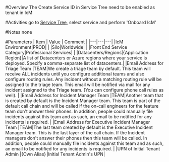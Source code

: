 #Overview
The Create Service ID in Service Tree need to be enabled as tenant in IcM

#Activities
go to [Service Tree](http://aka.ms/servicetree), select service and perform 'Onboard IcM'

#Notes
none

#Parameters
| Item | Value | Comment |
|---|---|---|
|IcM Environment|PROD| |
|Silo|Worldwide| |
|Front End Service Category|Professional Services| |
|​Datacenters/Regions|{Application Region}|A list of Datacenters or Azure regions where your service is deployed. Specify a comma-separate list of datacenters.|
|Email Address for Triage Team |TEAM|We create a triage team by default. This team will receive ALL incidents until you configure additional teams and also configure routing rules. Any incident without a matching routing rule will be assigned to the triage team. This email will be notified via mail for any incident assigned to the Triage team. (You can configure phone call rules as well). |
|Email Address for Incident Manager Team |TEAM|Another team that is created by default is the Incident Manager team. This team is part of the default call chain and will be called if the on-call engineers for the feature team don't answer their phones. In addition, people could manually file incidents against this team and as such, an email to be notified for any incidents is required. |
|Email Address for Executive Incident Manager Team |TEAM|The last team created by default is the Executive Incident Manager team. This is the last layer of the call chain. If the Incident managers don't answer their phones then this team will be called. In addition, people could manually file incidents against this team and as such, an email to be notified for any incidents is required. |
|UPN of Initial Tenant Admin |{Own Alias} |Initial Tenant Admin's UPN|
